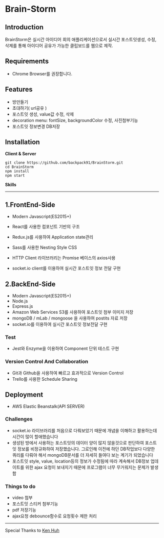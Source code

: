 # Brain-Storm

## Introduction

BrainStorm은 실시간 아이디어 회의 애플리케이션으로서 실시간 포스트잇생성, 수정, 삭제를 통해 아이디어 공유가 가능한 클립보드를 웹으로 제작.



## **Requirements**

- Chrome Browser를 권장합니다.



## **Features**

- 방만들기
- 초대하기( url공유 )
- 포스트잇 생성, value값 수정, 삭제
- decoration menu: fontSize, backgroundColor 수정, 사진첨부기능
- 포스트잇 정보변경 DB저장



## **Installation**

**Client & Server**

```
git clone https://github.com/backpack91/BrainStorm.git
cd BrainStorm
npm install
npm start
```



**Skills**

------

## **1.FrontEnd-Side**

- Modern Javascript(ES2015+)

- React를 사용한 컴포넌트 기반의 구조

- Redux.js를 사용하여 Application state관리

- Sass를 사용한 Nesting Style CSS

- HTTP Client 라이브러리는 Promise 베이스의 axios사용

- socket.io client를 이용하여 실시간 포스트잇 정보 전달 구현

## **2.BackEnd-Side**

- Modern Javascript(ES2015+)
- Node.js
- Express.js
- Amazon Web Services S3를 사용하여 포스트잇 첨부 이미지 저장
- mongoDB / mLab / mongoose 을 사용하여 postits 자료 저장
- socket.io를 이용하여 실시간 포스트잇 정보전달 구현



### **Test**

- Jest와 Enzyme을 이용하여 Component 단위 테스트 구현



### **Version Control And Collaboration**

- Git과 Github을 사용하여 빠르고 효과적으로 Version Control
- Trello를 사용한 Schedule Sharing



## **Deployment**

- AWS Elastic Beanstalk(API SERVER)



### **Challenges**

- socket.io 라이브러리를 처음으로 다뤄보았기 때문에 개념을 이해하고 활용하는데 시간이 많이 할애했습니다
- 생성된 방에서 사용하는 포스트잇의 데이터 양이 많지 않을것으로 판단하여 포스트잇 정보를 비정규화하여 저장했습니다. 그로인해 이전에 하던 DB작업보다 다양한 쿼리를 다뤄야 해서 mongoDB문서를 더 자세히 들여다 보는 계기가 되었습니다
- 포스트잇 style, value, location등의 정보가 수정됨에 따라 계속해서 DB정보 업데이트를 위한 ajax 요청이 보내지기 때문에 프로그램이 너무 무거워지는 문제가 발생함



### **Things to do**

- video 첨부
- 포스트잇 스티커 첨부기능
- pdf 저장기능
- ajax요청 debounce함수로 요청횟수 제한 처리



------

Special Thanks to [Ken Huh](https://github.com/ken123777 "ken huh")
